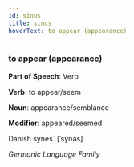 ```yaml
---
id: sinus
title: sinus
hoverText: to appear (appearance)
---
```


### to appear (appearance)

**Part of Speech**: Verb

**Verb**: to appear/seem

**Noun**: appearance/semblance

**Modifier**: appeared/seemed

Danish synes` [ˈsynəs]

*Germanic Language Family*